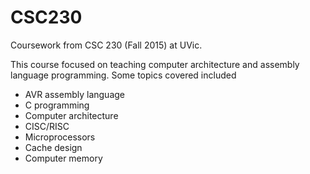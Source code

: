 # CSC230
Coursework from CSC 230 (Fall 2015) at UVic.

This course focused on teaching computer architecture and assembly language programming.
Some topics covered included
- AVR assembly language
- C programming
- Computer architecture
- CISC/RISC
- Microprocessors
- Cache design
- Computer memory

